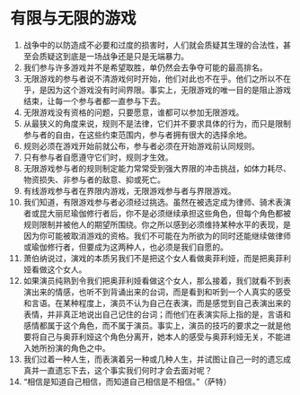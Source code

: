 # 有限与无限的游戏

1. 战争中的以防造成不必要和过度的损害时，人们就会质疑其生理的合法性，甚至会质疑这到底是一场战争还是只是无端暴力。
2. 我们参与许多游戏并不是希望取胜，单仍然会去争夺可能的最高排名。
3. 无限游戏的参与者说不清游戏何时开始，他们对此也不在乎。他们之所以不在乎，是因为这个游戏没有时间界限。事实上，无限游戏的唯一目的是阻止游戏结束，让每一个参与者都一直参与下去。
4. 无限游戏没有资格的问题，只要愿意，谁都可以参加无限游戏。
5. 从最狭义的角度来说，规则不是法律，它们并不要求具体的行为，而只是限制参与者的自由，在这些约束范围内，参与者拥有很大的选择余地。
6. 规则必须在游戏开始前就公布，参与者必须在开始游戏前认同规则。
7. 只有参与者自愿遵守它们时，规则才生效。
8. 无限游戏参与者的规则制定能力常常受到强大界限的冲击挑战，如体力耗尽、物资损失、非参与者的敌意、抑或死亡。
9. 有线游戏参与者在界限内游戏，无限游戏参与者与界限游戏。
10. 我们知道，有限游戏参与者必须经过挑选。虽然在被选定成为律师、骑术表演者或昆大丽尼瑜伽修行者后，你不是必须继续承担这些角色，但每个角色都被规则限制并被他人的期望所围绕。你之所以感到必须维持某种水平的表现，是因为你可能被取消游戏的资格。我们不可能在为所欲为的同时还能继续做律师或瑜伽修行者，但要成为这两种人，也必须是我们自愿的。
11. 萧伯纳说过，演戏的本质另我们不是把这个女人看做奥菲利娅，而是把奥菲利娅看做这个女人。
12. 如果演员纯熟到令我们把奥菲利娅看做这个女人，那么接着，我们就看不到表演出来的情感，也听不到背诵出来的台词，而是看到和听到一个人真实的感受和言语。在某种程度上，演员不认为自己在表演，而是感觉到自己表演出来的表情，并非真正地说出自己记住的台词；而他们在表演实际上指的是，言语和感情都属于这个角色，而不属于演员。事实上，演员的技巧的要求之一就是他要将自己与奥菲利娅这个角色分离开，她本人的感受与奥菲利娅无关，不能进入她所扮演的角色之中。
13. 我们过着一种人生，而表演着另一种或几种人生，并试图让自己一时的遗忘成真并一直遗忘下去，这个事实我们何时才会去面对呢？
14. “相信是知道自己相信，而知道自己相信是不相信。”（萨特）